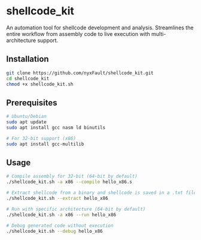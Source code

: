 # shellcode_kit
An automation tool for shellcode development and analysis. Streamlines the entire workflow from assembly code to live execution with multi-architecture support.

## Installation

```bash
git clone https://github.com/nyxFault/shellcode_kit.git
cd shellcode_kit
chmod +x shellcode_kit.sh
```

## Prerequisites

```bash
# Ubuntu/Debian
sudo apt update
sudo apt install gcc nasm ld binutils

# For 32-bit support (x86)
sudo apt install gcc-multilib
```
## Usage

```bash
# Compile assembly for 32-bit (64-bit by default)
./shellcode_kit.sh -a x86 --compile hello_x86.s

# Extract shellcode from a binary and shellcode is saved in a .txt file
./shellcode_kit.sh --extract hello_x86

# Run with specific architecture (64-bit by default)
./shellcode_kit.sh -a x86 --run hello_x86

# Debug generated code without execution
./shellcode_kit.sh --debug hello_x86
```
